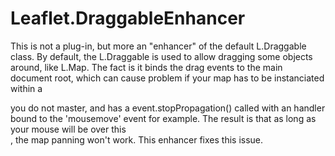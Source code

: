 # Leaflet.DraggableEnhancer

This is not a plug-in, but more an "enhancer" of the default L.Draggable class.
By default, the L.Draggable is used to allow dragging some objects around, like L.Map.
The fact is it binds the drag events to the main document root, which can cause problem if your map has to be instanciated within a <div> you do not master, and has a event.stopPropagation() called with an handler bound to the 'mousemove' event for example.
The result is that as long as your mouse will be over this <div>, the map panning won't work.
This enhancer fixes this issue.
